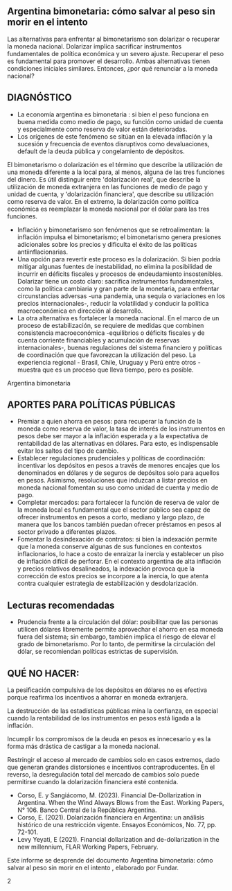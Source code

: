 ## Argentina bimonetaria: cómo salvar al peso sin morir en el intento

Las alternativas para enfrentar al bimonetarismo son dolarizar o recuperar la moneda nacional. Dolarizar implica sacrificar instrumentos fundamentales de política económica y un severo ajuste. Recuperar el peso es fundamental para promover el desarrollo. Ambas alternativas tienen condiciones iniciales similares. Entonces, ¿por qué renunciar a la moneda nacional?

## DIAGNÓSTICO

- La economía argentina es bimonetaria : si bien el peso funciona en buena medida como medio de pago, su función como unidad de cuenta y especialmente como reserva de valor están deterioradas.
- Los orígenes de este fenómeno se sitúan en la elevada inflación y la sucesión y frecuencia de eventos disruptivos como devaluaciones, default de la deuda pública y congelamiento de depósitos.

<!-- image -->

El bimonetarismo o dolarización es el término que describe la utilización de una moneda diferente a la local para, al menos, alguna de las tres funciones del dinero. Es útil distinguir entre 'dolarización real', que describe la utilización de moneda extranjera en las funciones de medio de pago y unidad de cuenta, y 'dolarización financiera', que describe su utilización como reserva de valor. En el extremo, la dolarización como política económica es reemplazar la moneda nacional por el dólar para las tres funciones.

<!-- image -->

- Inflación y bimonetarismo son fenómenos que se retroalimentan: la inflación impulsa el bimonetarismo; el bimonetarismo genera presiones adicionales sobre los precios y dificulta el éxito de las políticas antiinflacionarias.
- Una opción para revertir este proceso es la dolarización. Si bien podría mitigar algunas fuentes de inestabilidad, no elimina la posibilidad de incurrir en déficits fiscales y procesos de endeudamiento insostenibles. Dolarizar tiene un costo claro: sacrifica instrumentos fundamentales, como la política cambiaria y gran parte de la monetaria, para enfrentar circunstancias adversas -una pandemia, una sequía o variaciones en los precios internacionales-, reducir la volatilidad y conducir la política macroeconómica en dirección al desarrollo.
- La otra alternativa es fortalecer la moneda nacional. En el marco de un proceso de estabilización, se requiere de medidas que combinen consistencia macroeconómica -equilibrios o déficits fiscales y de cuenta corriente financiables y acumulación de reservas internacionales-, buenas regulaciones del sistema financiero y políticas de coordinación que que favorezcan la utilización del peso. La experiencia regional - Brasil, Chile, Uruguay y Perú entre otros - muestra que es un proceso que lleva tiempo, pero es posible.

Argentina bimonetaria

## APORTES PARA POLÍTICAS PÚBLICAS

- Premiar a quien ahorra en pesos: para recuperar la función de la moneda como reserva de valor, la tasa de interés de los instrumentos en pesos debe ser mayor a la inflación esperada y a la expectativa de rentabilidad de las alternativas en dólares. Para esto, es indispensable evitar los saltos del tipo de cambio.
- Establecer regulaciones prudenciales y políticas de coordinación: incentivar los depósitos en pesos a través de menores encajes que los denominados en dólares y de seguros de depósitos solo para aquellos en pesos. Asimismo, resoluciones que induzcan a listar precios en moneda nacional fomentan su uso como unidad de cuenta y medio de pago.
- Completar mercados: para fortalecer la función de reserva de valor de la moneda local es fundamental que el sector público sea capaz de ofrecer instrumentos en pesos a corto, mediano y largo plazo, de manera que los bancos también puedan ofrecer préstamos en pesos al sector privado a diferentes plazos.
- Fomentar la desindexación de contratos: si bien la indexación permite que la moneda conserve algunas de sus funciones en contextos inflacionarios, lo hace a costo de enraizar la inercia y establecer un piso de inflación difícil de perforar. En el contexto argentina de alta inflación y precios relativos desalineados, la indexación provoca que la corrección de estos precios se incorpore a la inercia, lo que atenta contra cualquier estrategia de estabilización y desdolarización.

## Lecturas recomendadas

<!-- image -->

- Prudencia frente a la circulación del dólar: posibilitar que las personas utilicen dólares libremente permite aprovechar el ahorro en esa moneda fuera del sistema; sin embargo, también implica el riesgo de elevar el grado de bimonetarismo. Por lo tanto, de permitirse la circulación del dólar, se recomiendan políticas estrictas de supervisión.

## QUÉ NO HACER:

La pesificación compulsiva de los depósitos en dólares no es efectiva porque reafirma los incentivos a ahorrar en moneda extranjera.

La destrucción de las estadísticas públicas mina la confianza, en especial cuando la rentabilidad de los instrumentos en pesos está ligada a la inflación.

Incumplir los compromisos de la deuda en pesos es innecesario y es la forma más drástica de castigar a la moneda nacional.

Restringir el acceso al mercado de cambios solo en casos extremos, dado que generan grandes distorsiones e incentivos contraproducentes. En el reverso, la desregulación total del mercado de cambios solo puede permitirse cuando la dolarización financiera esté contenida.

- Corso, E. y Sangiácomo, M. (2023). Financial De-Dollarization in Argentina. When the Wind Always Blows from the East. Working Papers, N° 106. Banco Central de la República Argentina.
- Corso, E. (2021). Dolarización financiera en Argentina: un análisis histórico de una restricción vigente. Ensayos Económicos, No. 77, pp. 72-101.
- Levy Yeyati, E (2021). Financial dollarization and de-dollarization in the new millennium, FLAR Working Papers, February.

<!-- image -->

Este informe se desprende del documento Argentina bimonetaria: cómo salvar al peso sin morir en el intento , elaborado por Fundar.

<!-- image -->

2
